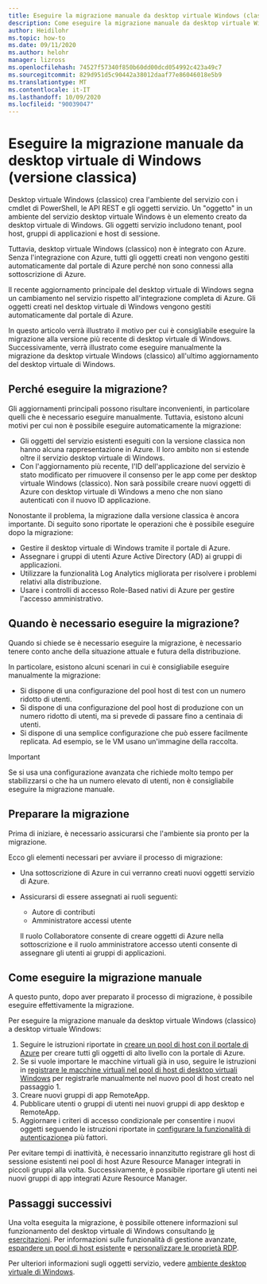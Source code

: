 ```yaml
---
title: Eseguire la migrazione manuale da desktop virtuale Windows (classico)-Azure
description: Come eseguire la migrazione manuale da desktop virtuale Windows (classico) a desktop virtuale di Windows.
author: Heidilohr
ms.topic: how-to
ms.date: 09/11/2020
ms.author: helohr
manager: lizross
ms.openlocfilehash: 74527f57340f850b60dd00dcd054992c423a49c7
ms.sourcegitcommit: 829d951d5c90442a38012daaf77e86046018e5b9
ms.translationtype: MT
ms.contentlocale: it-IT
ms.lasthandoff: 10/09/2020
ms.locfileid: "90039047"
---
```

# <a name="migrate-manually-from-windows-virtual-desktop-classic"></a>Eseguire la migrazione manuale da desktop virtuale di Windows (versione classica)

Desktop virtuale Windows (classico) crea l'ambiente del servizio con i cmdlet di PowerShell, le API REST e gli oggetti servizio. Un "oggetto" in un ambiente del servizio desktop virtuale Windows è un elemento creato da desktop virtuale di Windows. Gli oggetti servizio includono tenant, pool host, gruppi di applicazioni e host di sessione.

Tuttavia, desktop virtuale Windows (classico) non è integrato con Azure. Senza l'integrazione con Azure, tutti gli oggetti creati non vengono gestiti automaticamente dal portale di Azure perché non sono connessi alla sottoscrizione di Azure.

Il recente aggiornamento principale del desktop virtuale di Windows segna un cambiamento nel servizio rispetto all'integrazione completa di Azure. Gli oggetti creati nel desktop virtuale di Windows vengono gestiti automaticamente dal portale di Azure.

In questo articolo verrà illustrato il motivo per cui è consigliabile eseguire la migrazione alla versione più recente di desktop virtuale di Windows. Successivamente, verrà illustrato come eseguire manualmente la migrazione da desktop virtuale Windows (classico) all'ultimo aggiornamento del desktop virtuale di Windows.

## <a name="why-migrate"></a>Perché eseguire la migrazione?

Gli aggiornamenti principali possono risultare inconvenienti, in particolare quelli che è necessario eseguire manualmente. Tuttavia, esistono alcuni motivi per cui non è possibile eseguire automaticamente la migrazione:

- Gli oggetti del servizio esistenti eseguiti con la versione classica non hanno alcuna rappresentazione in Azure. Il loro ambito non si estende oltre il servizio desktop virtuale di Windows.
- Con l'aggiornamento più recente, l'ID dell'applicazione del servizio è stato modificato per rimuovere il consenso per le app come per desktop virtuale Windows (classico). Non sarà possibile creare nuovi oggetti di Azure con desktop virtuale di Windows a meno che non siano autenticati con il nuovo ID applicazione.

Nonostante il problema, la migrazione dalla versione classica è ancora importante. Di seguito sono riportate le operazioni che è possibile eseguire dopo la migrazione:

- Gestire il desktop virtuale di Windows tramite il portale di Azure.
- Assegnare i gruppi di utenti Azure Active Directory (AD) ai gruppi di applicazioni.
- Utilizzare la funzionalità Log Analytics migliorata per risolvere i problemi relativi alla distribuzione.
- Usare i controlli di accesso Role-Based nativi di Azure per gestire l'accesso amministrativo.

## <a name="when-should-i-migrate"></a>Quando è necessario eseguire la migrazione?

Quando si chiede se è necessario eseguire la migrazione, è necessario tenere conto anche della situazione attuale e futura della distribuzione.

In particolare, esistono alcuni scenari in cui è consigliabile eseguire manualmente la migrazione:

- Si dispone di una configurazione del pool host di test con un numero ridotto di utenti.
- Si dispone di una configurazione del pool host di produzione con un numero ridotto di utenti, ma si prevede di passare fino a centinaia di utenti.
- Si dispone di una semplice configurazione che può essere facilmente replicata. Ad esempio, se le VM usano un'immagine della raccolta.

> [!IMPORTANT]
> Se si usa una configurazione avanzata che richiede molto tempo per stabilizzarsi o che ha un numero elevato di utenti, non è consigliabile eseguire la migrazione manuale.

## <a name="prepare-for-migration"></a>Preparare la migrazione

Prima di iniziare, è necessario assicurarsi che l'ambiente sia pronto per la migrazione.

Ecco gli elementi necessari per avviare il processo di migrazione:

- Una sottoscrizione di Azure in cui verranno creati nuovi oggetti servizio di Azure.
- Assicurarsi di essere assegnati ai ruoli seguenti:
    
    - Autore di contributi
    - Amministratore accessi utente
    
    Il ruolo Collaboratore consente di creare oggetti di Azure nella sottoscrizione e il ruolo amministratore accesso utenti consente di assegnare gli utenti ai gruppi di applicazioni.

## <a name="how-to-migrate-manually"></a>Come eseguire la migrazione manuale

A questo punto, dopo aver preparato il processo di migrazione, è possibile eseguire effettivamente la migrazione.

Per eseguire la migrazione manuale da desktop virtuale Windows (classico) a desktop virtuale Windows:

1. Seguire le istruzioni riportate in [creare un pool di host con il portale di Azure](create-host-pools-azure-marketplace.md) per creare tutti gli oggetti di alto livello con la portale di Azure.
2. Se si vuole importare le macchine virtuali già in uso, seguire le istruzioni in [registrare le macchine virtuali nel pool di host di desktop virtuali Windows](create-host-pools-powershell.md#register-the-virtual-machines-to-the-windows-virtual-desktop-host-pool) per registrarle manualmente nel nuovo pool di host creato nel passaggio 1.
3. Creare nuovi gruppi di app RemoteApp.
4. Pubblicare utenti o gruppi di utenti nei nuovi gruppi di app desktop e RemoteApp.
5. Aggiornare i criteri di accesso condizionale per consentire i nuovi oggetti seguendo le istruzioni riportate in [configurare la funzionalità di autenticazione](set-up-mfa.md)a più fattori.

Per evitare tempi di inattività, è necessario innanzitutto registrare gli host di sessione esistenti nei pool di host Azure Resource Manager integrati in piccoli gruppi alla volta. Successivamente, è possibile riportare gli utenti nei nuovi gruppi di app integrati Azure Resource Manager.

## <a name="next-steps"></a>Passaggi successivi

Una volta eseguita la migrazione, è possibile ottenere informazioni sul funzionamento del desktop virtuale di Windows consultando [le esercitazioni](create-host-pools-azure-marketplace.md). Per informazioni sulle funzionalità di gestione avanzate, [espandere un pool di host esistente](expand-existing-host-pool.md) e [personalizzare le proprietà RDP](customize-rdp-properties.md).

Per ulteriori informazioni sugli oggetti servizio, vedere [ambiente desktop virtuale di Windows](environment-setup.md).
